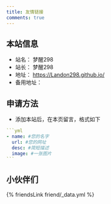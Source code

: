 ```yaml
---
title: 友情链接
comments: true
---
```


## 本站信息
- 站名： 梦醒298
- 站长： 梦醒298
- 地址： https://Landon298.github.io/
- 备用地址：

## 申请方法
- 添加本站后，在本页留言，格式如下

~~~yml
```yml
- name: #您的名字
  url: #您的网址
  desc: #简短描述
  image: #一张图片
```
~~~

## 小伙伴们
{% friendsLink friend/_data.yml %}
